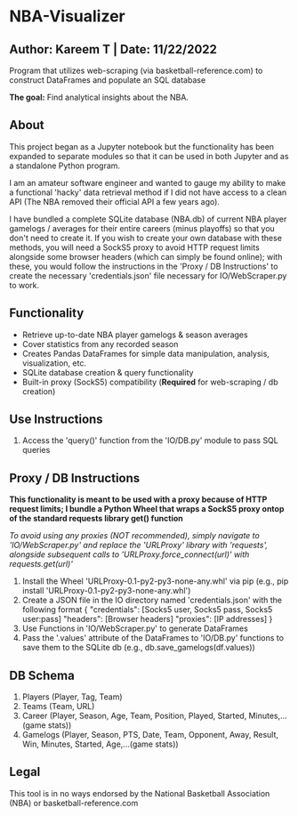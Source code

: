 # NBA-Visualizer
## Author: Kareem T | Date: 11/22/2022

Program that utilizes web-scraping (via basketball-reference.com) to construct DataFrames and populate an SQL database 

**The goal:** Find analytical insights about the NBA.

## About

This project began as a Jupyter notebook but the functionality has been expanded to separate modules so that it can be used in both Jupyter and as a standalone Python program.

I am an amateur software engineer and wanted to gauge my ability to make a functional 'hacky' data retrieval method if I did not have access to a clean API (The NBA removed their official API a few years ago).

I have bundled a complete SQLite database (NBA.db) of current NBA player gamelogs / averages for their entire careers (minus playoffs) so that you don't need to create it. If you wish to create your own database with these methods, you will need a SockS5 proxy to avoid HTTP request limits alongside some browser headers (which can simply be found online); with these, you would follow the instructions in the 'Proxy / DB Instructions' to create the necessary 'credentials.json' file necessary for IO/WebScraper.py to work.

## Functionality

- Retrieve up-to-date NBA player gamelogs & season averages
- Cover statistics from any recorded season
- Creates Pandas DataFrames for simple data manipulation, analysis, visualization, etc.
- SQLite database creation & query functionality
- Built-in proxy (SockS5) compatibility (**Required** for web-scraping / db creation)

## Use Instructions

1. Access the 'query()' function from the 'IO/DB.py' module to pass SQL queries

## Proxy / DB Instructions

**This functionality is meant to be used with a proxy because of HTTP request limits; I bundle a Python Wheel that wraps a SockS5 proxy ontop of the standard requests library get() function**

*To avoid using any proxies (NOT recommended), simply navigate to 'IO/WebScraper.py' and replace the 'URLProxy' library with 'requests', alongside subsequent calls to 'URLProxy.force_connect(url)' with requests.get(url)'*

1. Install the Wheel 'URLProxy-0.1-py2-py3-none-any.whl' via pip (e.g., pip install 'URLProxy-0.1-py2-py3-none-any.whl')
1. Create a JSON file in the IO directory named 'credentials.json' with the following format
{
    "credentials": [Socks5 user, Socks5 pass, Socks5 user:pass]
    "headers": [Browser headers]
    "proxies": [IP addresses]
}
2. Use Functions in 'IO/WebScraper.py' to generate DataFrames
3. Pass the '.values' attribute of the DataFrames to 'IO/DB.py' functions to save them to the SQLite db (e.g., db.save_gamelogs(df.values))

## DB Schema

1. Players (Player, Tag, Team)
2. Teams (Team, URL)
3. Career (Player, Season, Age, Team, Position, Played, Started, Minutes,...(game stats))
4. Gamelogs (Player, Season, PTS, Date, Team, Opponent, Away, Result, Win, Minutes, Started, Age,...(game stats))

## Legal
This tool is in no ways endorsed by the National Basketball Association (NBA) or basketball-reference.com